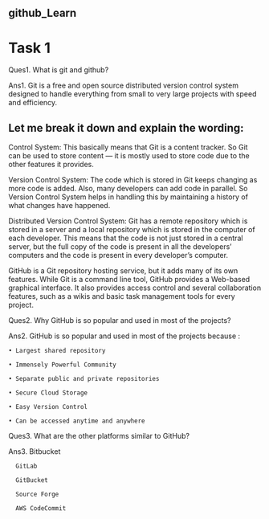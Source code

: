 ## github_Learn 
# Task 1
 
Ques1. What is git and github? 

Ans1. Git is a free and open source distributed version control system designed to handle everything from small to very large projects with speed and efficiency.

## Let me break it down and explain the wording:

Control System: This basically means that Git is a content tracker. So Git can be used to store content — it is mostly used to store code due to the other features it provides.

Version Control System: The code which is stored in Git keeps changing as more code is added. Also, many developers can add code in parallel. So Version Control System helps in handling this by maintaining a history of what changes have happened. 

Distributed Version Control System: Git has a remote repository which is stored in a server and a local repository which is stored in the computer of each developer. This means that the code is not just stored in a central server, but the full copy of the code is present in all the developers’ computers and the code is present in every developer’s computer. 

GitHub is a Git repository hosting service, but it adds many of its own features. While Git is a command line tool, GitHub provides a Web-based graphical interface. It also provides access control and several collaboration features, such as a wikis and basic task management tools for every project.

Ques2. Why GitHub is so popular and used in most of the projects?

Ans2. GitHub is so popular and used in most of the projects because :

    • Largest shared repository
    
    • Immensely Powerful Community
    
    • Separate public and private repositories
    
    • Secure Cloud Storage    
    
    • Easy Version Control

    • Can be accessed anytime and anywhere  

Ques3. What are the other platforms similar to GitHub?

Ans3. 
      Bitbucket
      
      GitLab
      
      GitBucket
      
      Source Forge

      AWS CodeCommit
